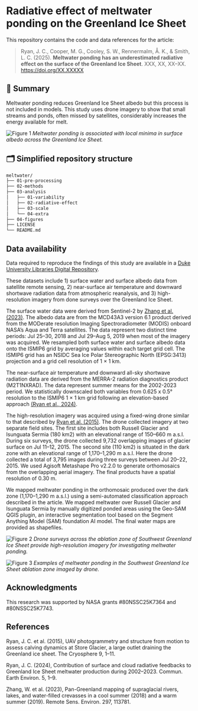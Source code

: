 # Radiative effect of meltwater ponding on the Greenland Ice Sheet

This repository contains the code and data references for the article:

> Ryan, J. C., Cooper, M. G., Cooley, S. W., Rennermalm, Å. K., & Smith, L. C. (2025). **Meltwater ponding has an underestimated radiative effect on the surface of the Greenland Ice Sheet**. XXX, XX, XX–XX. https://doi.org/XX.XXXXX  

## 🧊 Summary

Meltwater ponding reduces Greenland Ice Sheet albedo but this process is not included in models. This study uses drone imagery to show that small streams and ponds, often missed by satellites, considerably increases the energy available for melt.

![Figure 1](04-figures/fig-1-transect.png)
*Meltwater ponding is associated with local minima in surface albedo across the Greenland Ice Sheet.*

## 🗂 Simplified repository structure

```bash
meltwater/
├── 01-pre-processing
├── 02-methods
├── 03-analysis	
│   ├── 01-variability
│   ├── 02-radiative-effect
│   ├── 03-scale
│   └── 04-extra
├── 04-figures
├── LICENSE
└── README.md
```

## Data availability

Data required to reproduce the findings of this study are available in a [Duke University Libraries Digital Repository](https://doi.org/10.7924/r4ff41j34). 

These datasets include 1) surface water and surface albedo data from satellite remote sensing, 2) near-surface air temperature and downward shortwave radiation data from atmospheric reanalysis, and 3) high-resolution imagery from done surveys over the Greenland Ice Sheet.

The surface water data were derived from Sentinel-2 by [Zhang et al. (2023)](https://www.sciencedirect.com/science/article/abs/pii/S0034425723003322). The albedo data are from the MCD43A3 version 6.1 product derived from the MODerate resolution Imaging Spectroradiometer (MODIS) onboard NASA’s Aqua and Terra satellites. The data represent two distinct time periods: Jul 25–30, 2018 and Jul 29–Aug 5, 2019 when most of the imagery was acquired. We resampled both surface water and surface albedo data onto the ISMIP6 grid by averaging values within each target grid cell. The ISMIP6 grid has an NSIDC Sea Ice Polar Stereographic North (EPSG:3413) projection and a grid cell resolution of 1 × 1 km.

The near-surface air temperature and downward all-sky shortwave radiation data are derived from the MERRA-2 radiation diagnostics product (M2T1NXRAD). The data represent summer means for the 2002-2023 period. We statistically downscaled both variables from 0.625 x 0.5° resolution to the ISMIP6 1 × 1 km grid following an elevation-based approach [(Ryan et al., 2024)](https://www.nature.com/articles/s43247-024-01714-y).

The high-resolution imagery was acquired using a fixed-wing drone similar to that described by [Ryan et al. (2015)](https://tc.copernicus.org/articles/9/1/2015/tc-9-1-2015.html). The drone collected imagery at two separate field sites. The first site includes both Russell Glacier and Isunguata Sermia (180 km2) with an elevational range of 150–660 m a.s.l. During six surveys, the drone collected 9,732 overlapping images of glacier surface on Jul 11–12, 2015. The second site (110 km2) is situated in the dark zone with an elevational range of 1,170–1,290 m a.s.l. Here the drone collected a total of 3,795 images during three surveys between Jul 20–22, 2015. We used Agisoft Metashape Pro v2.2.0 to generate orthomosaics from the overlapping aerial imagery. The final products have a spatial resolution of 0.30 m.

We mapped meltwater ponding in the orthomosaic produced over the dark zone (1,170–1,290 m a.s.l.) using a semi-automated classification approach described in the article. We mapped meltwater over Russell Glacier and Isunguata Sermia by manually digitized ponded areas using the Geo-SAM QGIS plugin, an interactive segmentation tool based on the Segment Anything Model (SAM) foundation AI model. The final water maps are provided as shapefiles.

![Figure 2](04-figures/fig-3-surveys.png) 
*Drone surveys across the ablation zone of Southwest Greenland Ice Sheet provide high-resolution imagery for investigating meltwater ponding.*

![Figure 3](04-figures/fig-4-images.png)
*Examples of meltwater ponding in the Southwest Greenland Ice Sheet ablation zone imaged by drone.*

## Acknowledgments

This research was supported by NASA grants #80NSSC25K7364 and #80NSSC25K7743. 

## References

Ryan, J. C. et al. (2015), UAV photogrammetry and structure from motion to assess calving dynamics at Store Glacier, a large outlet draining the Greenland ice sheet. The Cryosphere 9, 1–11.

Ryan, J. C. (2024), Contribution of surface and cloud radiative feedbacks to Greenland Ice Sheet meltwater production during 2002–2023. Commun. Earth Environ. 5, 1–9.

Zhang, W. et al. (2023), Pan-Greenland mapping of supraglacial rivers, lakes, and water-filled crevasses in a cool summer (2018) and a warm summer (2019). Remote Sens. Environ. 297, 113781.

